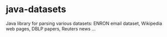 # java-datasets
Java library for parsing various datasets: ENRON email dataset, Wikipedia web pages, DBLP papers, Reuters news ...
